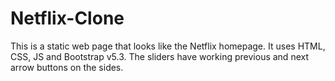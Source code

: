 # Netflix-Clone
This is a static web page that looks like the Netflix homepage. It uses HTML, CSS, JS and Bootstrap v5.3. The sliders have working previous and next arrow buttons on the sides.
